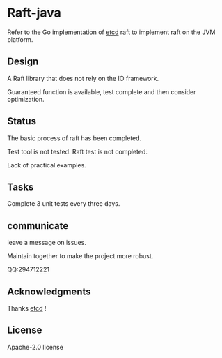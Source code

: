 # Raft-java

Refer to the Go implementation of  [etcd](https://github.com/etcd-io/etcd/tree/master/raft)  raft to implement raft on the JVM platform.



## Design

A Raft library that does not rely on the IO framework.

Guaranteed function is available, test complete and then consider optimization.



## Status 

The basic process of raft has been completed.

Test tool is not tested.
Raft test is not completed.

Lack of practical examples.



## Tasks

Complete 3 unit tests every three days.



## communicate

leave a message on issues.

Maintain together to make the project more robust.

QQ:294712221



## Acknowledgments

Thanks [etcd](https://github.com/coreos/etcd) !



## License

Apache-2.0 license

